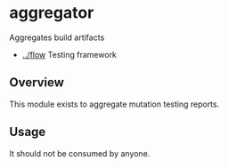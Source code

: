 
<!-- title start -->

# aggregator

Aggregates build artifacts

 * [../flow](https://github.com/Mastercard/flow) Testing framework

<!-- title end -->

## Overview

This module exists to aggregate mutation testing reports.

## Usage

It should not be consumed by anyone.
